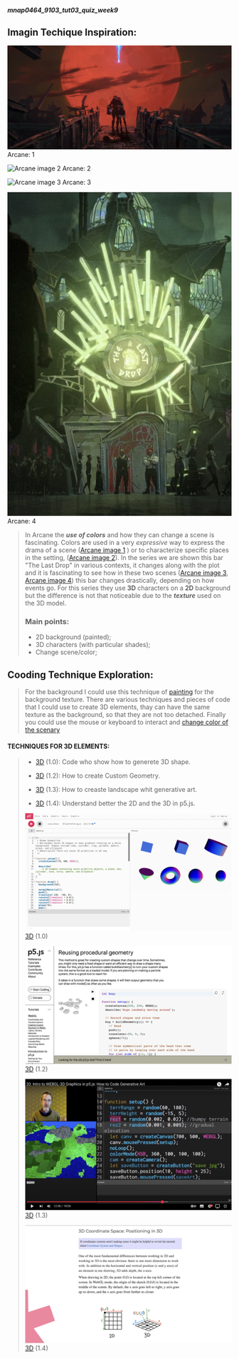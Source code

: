 ##### mnap0464_9103_tut03_quiz_week9


## Imagin Techique Inspiration:




![Arcane image 1](Drama-scene.png) Arcane: 1

![Arcane image 2](Zaun.png) Arcane: 2

![Arcane image 3](TheLastDrop1.png) Arcane: 3

![Arcane image 4](TheLastDrop2.png) Arcane: 4


>In Arcane the ***use of colors*** and how they can change a scene is fascinating. Colors are used in a very *expressive* way to express the drama of a scene ([Arcane image 1](https://in.pinterest.com/pin/1008243435341627746/) ) or to characterize specific places in the setting, ([Arcane image 2](https://it.pinterest.com/pin/402861129190891341/)). In the series we are shown this bar  "The Last Drop" in various contexts, it changes along with the plot and it is fascinating to see how in these two scenes ([Arcane image 3](https://it.pinterest.com/pin/427982770857075007/),
[Arcane image 4](https://it.pinterest.com/pin/362047257566218432/)) this bar changes drastically, depending on how events go. For this series they use **3D** characters on a **2D** background but the difference is not that noticeable due to the ***texture*** used on the 3D model.
>
> ### Main points:
>
> - 2D background (painted);
> - 3D characters (with particular shades);
> - Change scene/color;





## Cooding Technique Exploration:

>For the background I could use this technique of [painting](https://www.youtube.com/watch?v=MEYdsoZua7E) for the background texture. There are various techniques and pieces of code that I could use to create 3D elements, thay can  have the same texture as the background, so that they are not too detached. Finally you could use the mouse or keyboard to interact and [change color of the scenary](https://editor.p5js.org/ivymeadows/sketches/B1PpMXlsZ)



 #### TECHNIQUES FOR 3D ELEMENTS:
> - [3D](https://editor.p5js.org/p5/sketches/3D:_geometries) (1.0): Code who show how to generete 3D shape.
> - [3D](https://p5js.org/tutorials/custom-geometry/) (1.2): How to create Custom Geometry.
>
> - [3D](https://www.youtube.com/watch?app=desktop&v=HJ7D0ysUL74) (1.3): How to creaste landscape whit generative art.
>
> - [3D](https://archive.p5js.org/learn/getting-started-in-webgl-coords-and-transform.html) (1.4): Understand better the 2D and the 3D in p5.js.
>
>![3D 1.0 ](3d_spinning_shapes.png) [3D](https://editor.p5js.org/p5/sketches/3D:_geometries) (1.0)
>
>![3D 2.0](3D-bug.png) [3D](https://p5js.org/tutorials/custom-geometry/) (1.2)
>
>![3D 3.0](3D_landscape.png) [3D](https://www.youtube.com/watch?app=desktop&v=HJ7D0ysUL74) (1.3)
>
>![3D 4.0](3D_p5.png) [3D](https://archive.p5js.org/learn/getting-started-in-webgl-coords-and-transform.html) (1.4)




